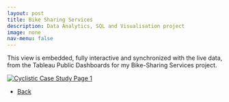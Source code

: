 ```yaml
---
layout: post
title: Bike Sharing Services
description: Data Analytics, SQL and Visualisation project
image: none
nav-menu: false
---
```


This view is embedded, fully interactive and synchronized with the live data, from the Tableau Public Dashboards for my Bike-Sharing Services project.
<html>
	<body>
		<div class='tableauPlaceholder' id='viz1721557101381' style='position: relative'>
  			<noscript>
  				<a href='#'><img alt='Cyclistic Case Study Page 1 ' src='https:&#47;&#47;public.tableau.com&#47;static&#47;images&#47;Cy&#47;CyclisticCaseStudy_17210605199230&#47;CyclisticCaseStudy&#47;1_rss.png' style='border: none' /></a>
  			</noscript>
  			<object class='tableauViz'  style='display:none;'>
    			<param name='host_url' value='https%3A%2F%2Fpublic.tableau.com%2F' /> 
    			<param name='embed_code_version' value='3' /> 
    			<param name='site_root' value='' />
    			<param name='name' value='CyclisticCaseStudy_17210605199230&#47;CyclisticCaseStudy' />
    			<param name='tabs' value='no' />
    			<param name='toolbar' value='yes' />
    			<param name='static_image' value='https:&#47;&#47;public.tableau.com&#47;static&#47;images&#47;Cy&#47;CyclisticCaseStudy_17210605199230&#47;CyclisticCaseStudy&#47;1.png' /> 
    			<param name='animate_transition' value='yes' />
    			<param name='display_static_image' value='yes' />
    			<param name='display_spinner' value='yes' /><param name='display_overlay' value='yes' />
    			<param name='display_count' value='yes' /><param name='language' value='en-US' />
  			</object>
		</div>
		<div>
			<script type='text/javascript'> var divElement = document.getElementById('viz1721557101381'); var vizElement = divElement.getElementsByTagName('object')[0]; 
  			if ( divElement.offsetWidth > 800 ) { vizElement.style.width='1600px';vizElement.style.height='927px';} 
  			else if ( divElement.offsetWidth > 500 ) { vizElement.style.width='1600px';vizElement.style.height='927px';} 
  			else { vizElement.style.width='100%';vizElement.style.height='1777px';} var scriptElement = document.createElement('script'); scriptElement.src = 'https://public.tableau.com/javascripts/api/viz_v1.js'; vizElement.parentNode.insertBefore(scriptElement, vizElement);                
			</script>
		</div>
	</body>
</html>
<p>
	<ul class="actions">
		<li>
			<a href="c_bikesharing.html" class="button previous">Back</a>
		</li>
	</ul>
</p>

